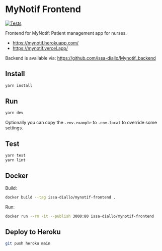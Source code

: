 # MyNotif Frontend

[![Tests](https://github.com/issa-diallo/mynotif_frontend/actions/workflows/tests.yml/badge.svg)](https://github.com/issa-diallo/mynotif_frontend/actions/workflows/tests.yml)

Frontend for MyNotif: Patient management app for nurses.
- https://mynotif.herokuapp.com/
- https://mynotif.vercel.app/

Backend is available via:
<https://github.com/issa-diallo/Mynotif_backend>

## Install
```sh
yarn install
```

## Run
```sh
yarn dev
```
Optionally you can copy the `.env.example` to `.env.local` to override some settings.

## Test
```sh
yarn test
yarn lint
```

## Docker
Build:
```sh
docker build --tag issa-diallo/mynotif-frontend .
```
Run:
```sh
docker run --rm -it --publish 3000:80 issa-diallo/mynotif-frontend
```

## Deploy to Heroku
```sh
git push heroku main
```
